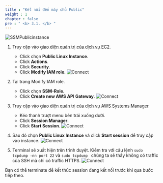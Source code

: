 ```yaml
---
title : "Kết nối đến máy chủ Public"
weight : 1 
chapter : false
pre : " <b> 3.1. </b> "
---
```

![SSMPublicinstance](/images/arc-02.png)

1. Truy cập vào [giao diện quản trị của dịch vụ EC2](https://console.aws.amazon.com/ec2/v2/home).
    - Click chọn **Public Linux Instance**.
    - Click **Actions**.
    - Click **Security**.
    - Click **Modify IAM role**.
![Connect](/images/2/39.png)

2. Tại trang Modify IAM role.
    - Click chọn **SSM-Role**.
    - Click **Create new AWS API Gateway**.
![Connect](/images/2/40.png)


3. Truy cập vào [giao diện quản trị của dịch vụ AWS Systems Manager](https://console.aws.amazon.com/systems-manager/home)
    - Kéo thanh trượt menu bên trái xuống dưới.
    - Click **Session Manager**.
    - Click **Start Session**.
![Connect](/images/2/41.png)


4. Sau đó chọn **Public Linux Instance** và click **Start session** để truy cập vào instance.
![Connect](/images/2/42.png)


5. Terminal sẽ xuất hiện trên trình duyệt. Kiểm tra với câu lệnh ``` sudo tcpdump -nn port 22 ``` và ```sudo tcpdump ``` chúng ta sẽ thấy không có traffic của SSH mà chỉ có traffic HTTPS.
![Connect](/images/2/43.png)



 Bạn có thể terminate để kết thúc session đang kết nối trước khi qua bước tiếp theo.

